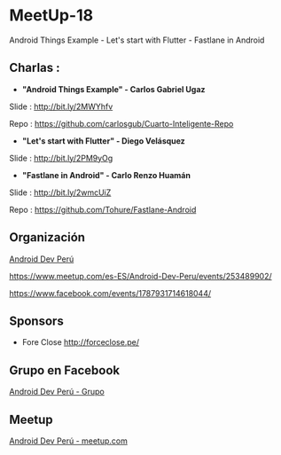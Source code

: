 # MeetUp-18
Android Things Example - Let's start with Flutter - Fastlane in Android

## Charlas :

- **"Android Things Example" - Carlos Gabriel Ugaz**

Slide : http://bit.ly/2MWYhfv

Repo  : https://github.com/carlosgub/Cuarto-Inteligente-Repo


- **"Let's start with Flutter" - Diego Velásquez**

Slide : http://bit.ly/2PM9yOg


- **"Fastlane in Android" - Carlo Renzo Huamán**

Slide : http://bit.ly/2wmcUiZ

Repo  : https://github.com/Tohure/Fastlane-Android


## Organización 
[Android Dev Perú](https://github.com/Android-Dev-Peru)


https://www.meetup.com/es-ES/Android-Dev-Peru/events/253489902/

https://www.facebook.com/events/1787931714618044/

## Sponsors

- Fore Close http://forceclose.pe/

## Grupo en Facebook 

[Android Dev Perú - Grupo](https://www.facebook.com/groups/androidpe/)

## Meetup 

[Android Dev Perú - meetup.com](https://www.meetup.com/es-ES/Android-Dev-Peru/)
